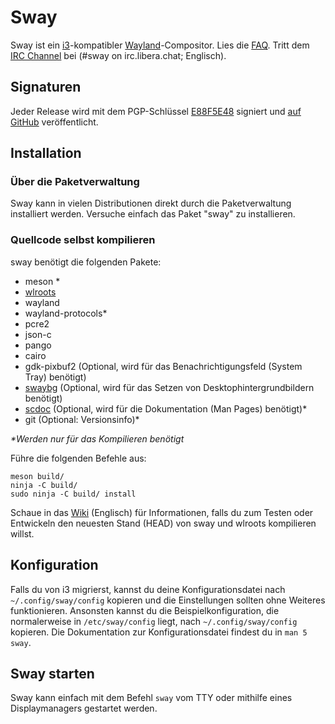 # Sway
Sway ist ein [i3]-kompatibler [Wayland]-Compositor. Lies die [FAQ]. Tritt dem [IRC Channel] bei (#sway on irc.libera.chat; Englisch).

## Signaturen
Jeder Release wird mit dem PGP-Schlüssel [E88F5E48] signiert und [auf GitHub][GitHub releases] veröffentlicht.

## Installation

### Über die Paketverwaltung

Sway kann in vielen Distributionen direkt durch die Paketverwaltung installiert werden. Versuche einfach das Paket "sway" zu installieren.

### Quellcode selbst kompilieren

sway benötigt die folgenden Pakete:

* meson \*
* [wlroots]
* wayland
* wayland-protocols\*
* pcre2
* json-c
* pango
* cairo
* gdk-pixbuf2 (Optional, wird für das Benachrichtigungsfeld (System Tray) benötigt)
* [swaybg] (Optional, wird für das Setzen von Desktophintergrundbildern benötigt)
* [scdoc] (Optional, wird für die Dokumentation (Man Pages) benötigt)\*
* git (Optional: Versionsinfo)\*

_\*Werden nur für das Kompilieren benötigt_

Führe die folgenden Befehle aus:

    meson build/
    ninja -C build/
    sudo ninja -C build/ install

Schaue in das [Wiki][Development setup] (Englisch) für Informationen, falls du zum Testen oder Entwickeln den neuesten Stand (HEAD) von sway und wlroots kompilieren willst.

## Konfiguration

Falls du von i3 migrierst, kannst du deine Konfigurationsdatei nach `~/.config/sway/config` kopieren und die Einstellungen sollten ohne Weiteres funktionieren. Ansonsten kannst du die Beispielkonfiguration, die normalerweise in `/etc/sway/config` liegt, nach `~/.config/sway/config` kopieren. Die Dokumentation zur Konfigurationsdatei findest du in `man 5 sway`.

## Sway starten
Sway kann einfach mit dem Befehl `sway` vom TTY oder mithilfe eines Displaymanagers gestartet werden.

[i3]: https://i3wm.org/
[Wayland]: http://wayland.freedesktop.org/
[FAQ]: https://github.com/swaywm/sway/wiki
[IRC channel]: https://web.libera.chat/gamja/?channels=#sway
[E88F5E48]: https://keys.openpgp.org/search?q=34FF9526CFEF0E97A340E2E40FDE7BE0E88F5E48
[GitHub releases]: https://github.com/swaywm/sway/releases
[Development setup]: https://github.com/swaywm/sway/wiki/Development-Setup
[wlroots]: https://gitlab.freedesktop.org/wlroots/wlroots
[swaybg]: https://github.com/swaywm/swaybg
[scdoc]: https://git.sr.ht/~sircmpwn/scdoc

